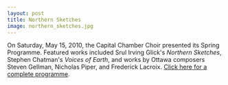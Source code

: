 ```yaml
---
layout: post
title: Northern Sketches 
image: northern_sketches.jpg
---
```


On Saturday, May 15, 2010, the Capital Chamber Choir presented its Spring Programme. Featured works included Srul Irving Glick's _Northern Sketches_, Stephen Chatman's _Voices of Earth_, and works by Ottawa composers Steven Gellman, Nicholas Piper, and Frederick Lacroix. [Click here for a complete programme][1].

[1]: programmes/programme_northern_sketches.doc
